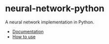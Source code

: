 # neural-network-python
A neural network implementation in Python.

* [Documentation](https://fizzbuzzer.com/posts/implementing-a-neural-network-from-scratch/)
* [How to use](https://fizzbuzzer.com/posts/implementing-a-neural-network-from-scratch-part-2/)